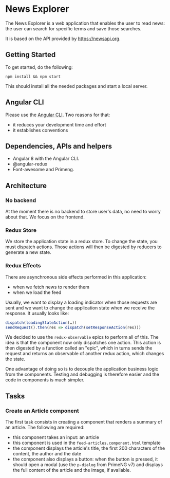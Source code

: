 # News Explorer

The News Explorer is a web application that enables the user to read news: the user can search for specific terms and save those searches.

It is based on the API provided by https://newsapi.org.

## Getting Started

To get started, do the following:

`npm install && npm start`

This should install all the needed packages and start a local server.

## Angular CLI

Please use the [Angular CLI](https://cli.angular.io/). Two reasons for that:

* it reduces your development time and effort
* it establishes conventions

## Dependencies, APIs and helpers

* Angular 8 with the Angular CLI.
* @angular-redux
* Font-awesome and Primeng.

## Architecture

### No backend

At the moment there is no backend to store user's data, no need to worry about that. We focus on the frontend.

### Redux Store

We store the application state in a redux store. To change the state, you must dispatch actions. Those actions will then be digested by reducers to generate a new state.

### Redux Effects

There are asynchronous side effects performed in this application:

* when we fetch news to render them
* when we load the feed

Usually, we want to display a loading indicator when those requests are sent and we want to change the application state when we receive the response. It usually looks like:

```js
dispatch(loadingStateAction(…))
sendRequest().then(res => dispatch(setResponseAction(res)))
```

We decided to use the `redux-observable` epics to perform all of this. The idea is that the component now only dispatches one action. This action is then digested by a function called an "epic", which in turns sends the request and returns an observable of another redux action, which changes the state.

One advantage of doing so is to decouple the application business logic from the components. Testing and debugging is therefore easier and the code in components is much simpler.

## Tasks

### Create an Article component

The first task consists in creating a component that renders a summary of an article. The following are required:

* this component takes an input: an article
* this component is used in the `feed-articles.component.html` template
* the component displays the article's title, the first 200 characters of the content, the author and the date
* the component also displays a button: when the button is pressed, it should open a modal (use the `p-dialog` from PrimeNG v7) and displays the full content of the article and the image, if available.
